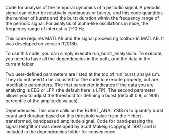 Code for analysis of the temporal dynamics of a periodic signal. A periodic signal can either be relatively continuous or bursty, and this code quantifies the number of bursts and the burst duration within the frequency range of the periodic signal. For analysis of alpha-like oscillations in mice, the frequency range of interest is 2-10 Hz. 

This code requires MATLAB and the signal processing toolbox in MATLAB. It was developed on version R2018b. 

To use this code, you can simply execute run_burst_analysis.m. To execute, you need to have all the dependencies in the path, and the data in the current folder. 

Two user-defined parameters are listed at the top of run_burst_analysis.m. They do not need to be adjusted for the code to execute properly, but are modifiable parameters. The first parameter indicates if the data you are analyzing is EEG or LFP (the default here is LFP). The second parameter allows you to adjust the threshold for defining a burst (default 0.9, or 90th percentile of the amplitude values). 

Dependencies: This code calls on the BURST_ANALYSIS.m to quantify burst count and duration based on this threshold value from the Hilbert-transformed, bandpassed amplitude signal. Code for band-passing the signal (eegfilt.m) was developed by Scott Makeig (copyright 1997) and is included in the dependencies folder for convenience. 
